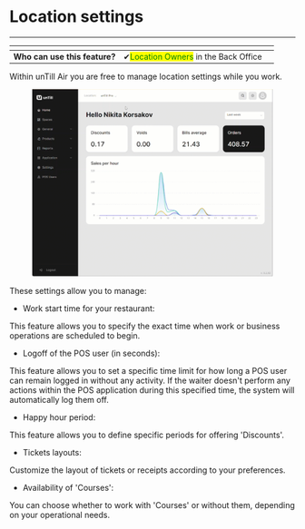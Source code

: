 # Location settings

***

<table data-card-size="large" data-view="cards"><thead><tr><th></th><th></th><th></th></tr></thead><tbody><tr><td><strong>Who can use this feature?</strong></td><td><span data-gb-custom-inline data-tag="emoji" data-code="2714">✔</span><mark style="color:green;">Location Owners</mark> in the Back Office</td><td></td></tr></tbody></table>

Within unTill Air you are free to manage location settings while you work.&#x20;

<figure><img src="../../.gitbook/assets/settings-location.gif" alt=""><figcaption></figcaption></figure>

These settings allow you to manage:

* Work start time for your restaurant:

This feature allows you to specify the exact time when work or business operations are scheduled to begin.

* Logoff of the POS user (in seconds):&#x20;

This feature allows you to set a specific time limit for how long a POS user can remain logged in without any activity. If the waiter doesn't perform any actions within the POS application during this specified time, the system will automatically log them off.

* Happy hour period:

This feature allows you to define specific periods for offering 'Discounts'.

* Tickets layouts:

Customize the layout of tickets or receipts according to your preferences.

* Availability of 'Courses':

You can choose whether to work with 'Courses' or without them, depending on your operational needs.

